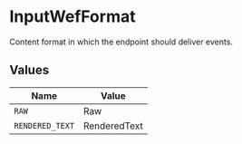 # InputWefFormat

Content format in which the endpoint should deliver events.


## Values

| Name            | Value           |
| --------------- | --------------- |
| `RAW`           | Raw             |
| `RENDERED_TEXT` | RenderedText    |